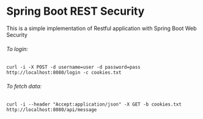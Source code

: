 # Spring Boot REST Security

This is a simple implementation of Restful application with Spring Boot Web Security


###### To login:

`curl -i -X POST -d username=user -d password=pass http://localhost:8080/login -c cookies.txt`


###### To fetch data:

`curl -i --header "Accept:application/json" -X GET -b cookies.txt http://localhost:8080/api/message`

